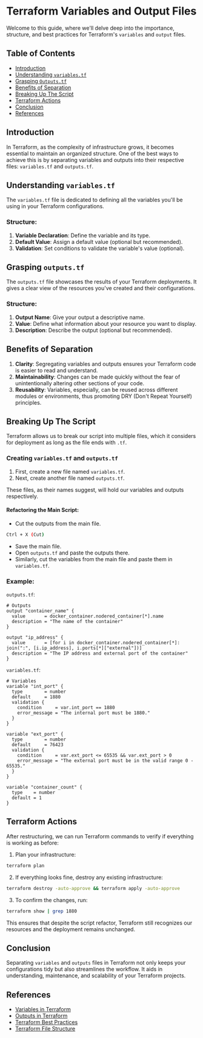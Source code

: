 # Terraform Variables and Output Files

Welcome to this guide, where we'll delve deep into the importance, structure, and best practices for Terraform's `variables` and `output` files.

## Table of Contents

- [Introduction](#introduction)
- [Understanding `variables.tf`](#understanding-variablestf)
- [Grasping `Outputs.tf`](#grasping-outputstf)
- [Benefits of Separation](#benefits-of-separation)
- [Breaking Up The Script](#breaking-up-the-script)
- [Terraform Actions](#terraform-actions)
- [Conclusion](#conclusion)
- [References](#references)

## Introduction

In Terraform, as the complexity of infrastructure grows, it becomes essential to maintain an organized structure. One of the best ways to achieve this is by separating variables and outputs into their respective files: `variables.tf` and `outputs.tf`.

## Understanding `variables.tf`

The `variables.tf` file is dedicated to defining all the variables you'll be using in your Terraform configurations. 

### Structure:

1. **Variable Declaration**: Define the variable and its type.
2. **Default Value**: Assign a default value (optional but recommended).
3. **Validation**: Set conditions to validate the variable's value (optional).

## Grasping `outputs.tf`

The `outputs.tf` file showcases the results of your Terraform deployments. It gives a clear view of the resources you've created and their configurations.

### Structure:

1. **Output Name**: Give your output a descriptive name.
2. **Value**: Define what information about your resource you want to display.
3. **Description**: Describe the output (optional but recommended).

## Benefits of Separation

1. **Clarity**: Segregating variables and outputs ensures your Terraform code is easier to read and understand.
2. **Maintainability**: Changes can be made quickly without the fear of unintentionally altering other sections of your code.
3. **Reusability**: Variables, especially, can be reused across different modules or environments, thus promoting DRY (Don't Repeat Yourself) principles.

## Breaking Up The Script

Terraform allows us to break our script into multiple files, which it considers for deployment as long as the file ends with `.tf`.

### Creating `variables.tf` and `outputs.tf`

1. First, create a new file named `variables.tf`.
2. Next, create another file named `outputs.tf`.
   
These files, as their names suggest, will hold our variables and outputs respectively.

#### Refactoring the Main Script:

- Cut the outputs from the main file.

```bash
Ctrl + X (Cut)
```

- Save the main file.
- Open `outputs.tf` and paste the outputs there.
- Similarly, cut the variables from the main file and paste them in `variables.tf`.

### Example:

`outputs.tf`:

```hcl
# Outputs
output "container_name" {
  value       = docker_container.nodered_container[*].name
  description = "The name of the container"
}

output "ip_address" {
  value       = [for i in docker_container.nodered_container[*]: join(":", [i.ip_address], i.ports[*]["external"])]
  description = "The IP address and external port of the container"
}
```

`variables.tf`:

```hcl
# Variables
variable "int_port" {
  type        = number
  default     = 1880
  validation {
    condition     = var.int_port == 1880
    error_message = "The internal port must be 1880."
  }
}

variable "ext_port" {
  type        = number
  default     = 76423
  validation {
    condition     = var.ext_port <= 65535 && var.ext_port > 0
    error_message = "The external port must be in the valid range 0 - 65535."
  }
}

variable "container_count" {
  type    = number
  default = 1
}
```

## Terraform Actions

After restructuring, we can run Terraform commands to verify if everything is working as before:

1. Plan your infrastructure:

```bash
terraform plan
```

2. If everything looks fine, destroy any existing infrastructure:

```bash
terraform destroy -auto-approve && terraform apply -auto-approve
```

3. To confirm the changes, run:

```bash
terraform show | grep 1880
```

This ensures that despite the script refactor, Terraform still recognizes our resources and the deployment remains unchanged.

## Conclusion

Separating `variables` and `outputs` files in Terraform not only keeps your configurations tidy but also streamlines the workflow. It aids in understanding, maintenance, and scalability of your Terraform projects.

## References

- [Variables in Terraform](https://learn.hashicorp.com/tutorials/terraform/variables)
- [Outputs in Terraform](https://www.terraform.io/docs/language/values/outputs.html)
- [Terraform Best Practices](https://www.terraform-best-practices.com/)
- [Terraform File Structure](https://learn.hashicorp.com/tutorials/terraform/organize-configuration?in=terraform/0-13)